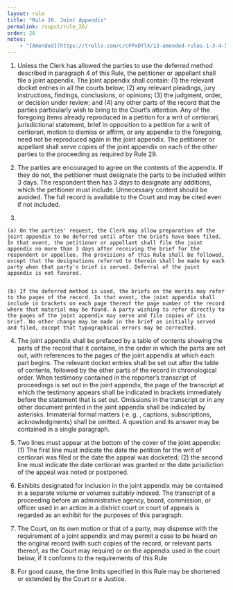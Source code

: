 ```yaml
---
layout: rule
title: "Rule 26. Joint Appendix"
permalink: /supct/rule_26/
order: 26
notes:
    - "[Amended](https://trello.com/c/cFPxDTlX/13-amended-rules-1-3-4-5-6-7-15-25-26-27-29-32-33-34-35-38-39-43) on June 13th, 2025, to take effect on June 28th, 2025."
---
```


1. Unless the Clerk has allowed the parties to use the deferred method described in paragraph 4 of this Rule, the petitioner or appellant shall file a joint appendix. The joint appendix shall contain: (1) the relevant docket entries in all the courts below; (2) any relevant pleadings, jury instructions, findings, conclusions, or opinions; (3) the judgment, order, or decision under review; and (4) any other parts of the record that the parties particularly wish to bring to the Court’s attention. Any of the foregoing items already reproduced in a petition for a writ of certiorari, jurisdictional statement, brief in opposition to a petition for a writ of certiorari, motion to dismiss or affirm, or any appendix to the foregoing, need not be reproduced again in the joint appendix. The petitioner or appellant shall serve copies of the joint appendix on each of the other parties to the proceeding as required by Rule 29.


2. The parties are encouraged to agree on the contents of the appendix. If they do not, the petitioner must designate the parts to be included within 3 days. The respondent then has 3 days to designate any additions, which the petitioner must include. Unnecessary content should be avoided. The full record is available to the Court and may be cited even if not included.


3.


    (a) On the parties' request, the Clerk may allow preparation of the joint appendix to be deferred until after the briefs have been filed. In that event, the petitioner or appellant shall file the joint appendix no more than 3 days after receiving the brief for the respondent or appellee. The provisions of this Rule shall be followed, except that the designations referred to therein shall be made by each party when that party's brief is served. Deferral of the joint appendix is not favored.


    (b) If the deferred method is used, the briefs on the merits may refer to the pages of the record. In that event, the joint appendix shall include in brackets on each page thereof the page number of the record where that material may be found. A party wishing to refer directly to the pages of the joint appendix may serve and file copies of its brief. No other change may be made in the brief as initially served and filed, except that typographical errors may be corrected.

4. The joint appendix shall be prefaced by a table of contents showing the parts of the record that it contains, in the order in which the parts are set out, with references to the pages of the joint appendix at which each part begins. The relevant docket entries shall be set out after the table of contents, followed by the other parts of the record in chronological order. When testimony contained in the reporter’s transcript of proceedings is set out in the joint appendix, the page of the transcript at which the testimony appears shall be indicated in brackets immediately before the statement that is set out. Omissions in the transcript or in any other document printed in the joint appendix shall be indicated by asterisks. Immaterial formal matters ( e. g. , captions, subscriptions, acknowledgments) shall be omitted. A question and its answer may be contained in a single paragraph.


5. Two lines must appear at the bottom of the cover of the joint appendix: (1) The first line must indicate the date the petition for the writ of certiorari was filed or the date the appeal was docketed; (2) the second line must indicate the date certiorari was granted or the date jurisdiction of the appeal was noted or postponed.


6. Exhibits designated for inclusion in the joint appendix may be contained in a separate volume or volumes suitably indexed. The transcript of a proceeding before an administrative agency, board, commission, or officer used in an action in a district court or court of appeals is regarded as an exhibit for the purposes of this paragraph.


7. The Court, on its own motion or that of a party, may dispense with the requirement of a joint appendix and may permit a case to be heard on the original record (with such copies of the record, or relevant parts thereof, as the Court may require) or on the appendix used in the court below, if it conforms to the requirements of this Rule


8. For good cause, the time limits specified in this Rule may be shortened or extended by the Court or a Justice.